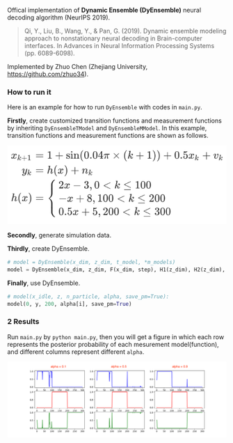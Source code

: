 Offical implementation of **Dynamic Ensemble (DyEnsemble)** neural decoding algorithm (NeurIPS 2019). 

> Qi, Y., Liu, B., Wang, Y., & Pan, G. (2019). Dynamic ensemble modeling approach to nonstationary neural decoding in Brain-computer interfaces. In Advances in Neural Information Processing Systems (pp. 6089-6098).

Implemented by Zhuo Chen (Zhejiang University, https://github.com/zhuo34).

### How to run it

Here is an example for how to run `DyEnsemble` with codes in `main.py`.

**Firstly**, create customized transition functions and measurement functions by inheriting `DyEnsembleTModel` and `DyEnsembleMModel`. In this example, transition functions and measurement functions are shown as follows.

![equations](./docs/img/eq.png)

**Secondly**, generate simulation data.

**Thirdly**, create DyEnsemble.

```python
# model = DyEnsemble(x_dim, z_dim, t_model, *m_models)
model = DyEnsemble(x_dim, z_dim, F(x_dim, step), H1(z_dim), H2(z_dim), H3(z_dim))
```

**Finally**, use DyEnsemble.

```python
# model(x_idle, z, n_particle, alpha, save_pm=True):
model(0, y, 200, alpha[i], save_pm=True)
```

### 2 Results

Run `main.py` by `python main.py`, then you will get a figure in which each row represents the posterior probability of each mesurement model(function), and different columns represent different `alpha`.

![results](./docs/img/res.png)
